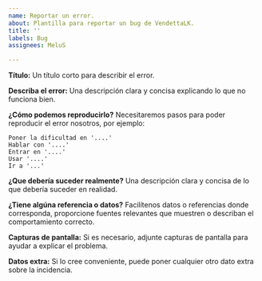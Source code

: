 ```yaml
---
name: Reportar un error.
about: Plantilla para reportar un bug de VendettaLK.
title: ''
labels: Bug
assignees: MeluS

---
```


**Título:**
Un título corto para describir el error.
 
**Describa el error:**
Una descripción clara y concisa explicando lo que no funciona bien.

**¿Cómo podemos reproducirlo?**
Necesitaremos pasos para poder reproducir el error nosotros, por ejemplo:
```
Poner la dificultad en '....'
Hablar con '....'
Entrar en '....'
Usar '....'
Ir a '...'
```
**¿Que debería suceder realmente?**
Una descripción clara y concisa de lo que debería suceder en realidad.

**¿Tiene algúna referencia o datos?**
Facilítenos datos o referencias donde corresponda, proporcione fuentes relevantes que muestren o describan el comportamiento correcto.

**Capturas de pantalla:**
Si es necesario, adjunte capturas de pantalla para ayudar a explicar el problema.

**Datos extra:**
Si lo cree conveniente, puede poner cualquier otro dato extra sobre la incidencia.
